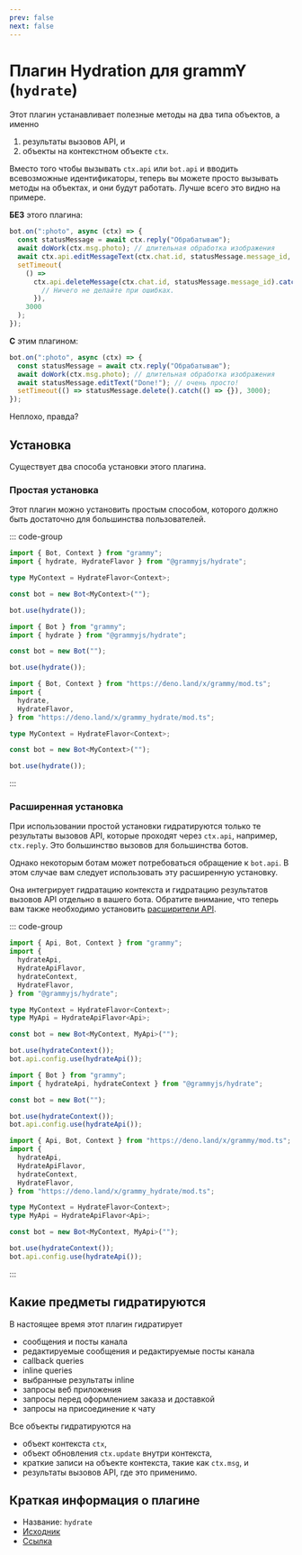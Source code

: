 ```yaml
---
prev: false
next: false
---
```


# Плагин Hydration для grammY (`hydrate`)

Этот плагин устанавливает полезные методы на два типа объектов, а именно

1. результаты вызовов API, и
2. объекты на контекстном объекте `ctx`.

Вместо того чтобы вызывать `ctx.api` или `bot.api` и вводить всевозможные идентификаторы, теперь вы можете просто вызывать методы на объектах, и они будут работать.
Лучше всего это видно на примере.

**БЕЗ** этого плагина:

```ts
bot.on(":photo", async (ctx) => {
  const statusMessage = await ctx.reply("Обрабатываю");
  await doWork(ctx.msg.photo); // длительная обработка изображения
  await ctx.api.editMessageText(ctx.chat.id, statusMessage.message_id, "Готово!");
  setTimeout(
    () =>
      ctx.api.deleteMessage(ctx.chat.id, statusMessage.message_id).catch(() => {
        // Ничего не делайте при ошибках.
      }),
    3000
  );
});
```

**C** этим плагином:

```ts
bot.on(":photo", async (ctx) => {
  const statusMessage = await ctx.reply("Обрабатываю");
  await doWork(ctx.msg.photo); // длительная обработка изображения
  await statusMessage.editText("Done!"); // очень просто!
  setTimeout(() => statusMessage.delete().catch(() => {}), 3000);
});
```

Неплохо, правда?

## Установка

Существует два способа установки этого плагина.

### Простая установка

Этот плагин можно установить простым способом, которого должно быть достаточно для большинства пользователей.

::: code-group

```ts [TypeScript]
import { Bot, Context } from "grammy";
import { hydrate, HydrateFlavor } from "@grammyjs/hydrate";

type MyContext = HydrateFlavor<Context>;

const bot = new Bot<MyContext>("");

bot.use(hydrate());
```

```js [JavaScript]
import { Bot } from "grammy";
import { hydrate } from "@grammyjs/hydrate";

const bot = new Bot("");

bot.use(hydrate());
```

```ts [Deno]
import { Bot, Context } from "https://deno.land/x/grammy/mod.ts";
import {
  hydrate,
  HydrateFlavor,
} from "https://deno.land/x/grammy_hydrate/mod.ts";

type MyContext = HydrateFlavor<Context>;

const bot = new Bot<MyContext>("");

bot.use(hydrate());
```

:::

### Расширенная установка

При использовании простой установки гидратируются только те результаты вызовов API, которые проходят через `ctx.api`, например, `ctx.reply`.
Это большинство вызовов для большинства ботов.

Однако некоторым ботам может потребоваться обращение к `bot.api`.
В этом случае вам следует использовать эту расширенную установку.

Она интегрирует гидратацию контекста и гидратацию результатов вызовов API отдельно в вашего бота.
Обратите внимание, что теперь вам также необходимо установить [расширители API](../advanced/transformers#расширитель-api).

::: code-group

```ts [TypeScript]
import { Api, Bot, Context } from "grammy";
import {
  hydrateApi,
  HydrateApiFlavor,
  hydrateContext,
  HydrateFlavor,
} from "@grammyjs/hydrate";

type MyContext = HydrateFlavor<Context>;
type MyApi = HydrateApiFlavor<Api>;

const bot = new Bot<MyContext, MyApi>("");

bot.use(hydrateContext());
bot.api.config.use(hydrateApi());
```

```js [JavaScript]
import { Bot } from "grammy";
import { hydrateApi, hydrateContext } from "@grammyjs/hydrate";

const bot = new Bot("");

bot.use(hydrateContext());
bot.api.config.use(hydrateApi());
```

```ts [Deno]
import { Api, Bot, Context } from "https://deno.land/x/grammy/mod.ts";
import {
  hydrateApi,
  HydrateApiFlavor,
  hydrateContext,
  HydrateFlavor,
} from "https://deno.land/x/grammy_hydrate/mod.ts";

type MyContext = HydrateFlavor<Context>;
type MyApi = HydrateApiFlavor<Api>;

const bot = new Bot<MyContext, MyApi>("");

bot.use(hydrateContext());
bot.api.config.use(hydrateApi());
```

:::

## Какие предметы гидратируются

В настоящее время этот плагин гидратирует

- сообщения и посты канала
- редактируемые сообщения и редактируемые посты канала
- callback queries
- inline queries
- выбранные результаты inline
- запросы веб приложения
- запросы перед оформлением заказа и доставкой
- запросы на присоединение к чату

Все объекты гидратируются на

- объект контекста `ctx`,
- объект обновления `ctx.update` внутри контекста,
- краткие записи на объекте контекста, такие как `ctx.msg`, и
- результаты вызовов API, где это применимо.

## Краткая информация о плагине

- Название: `hydrate`
- [Исходник](https://github.com/grammyjs/hydrate)
- [Ссылка](/ref/hydrate/)
